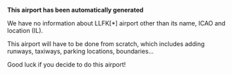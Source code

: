 **This airport has been automatically generated**

We have no information about LLFK[*] airport other than its name, ICAO and location (IL).

This airport will have to be done from scratch, which includes adding runways, taxiways, parking locations, boundaries...

Good luck if you decide to do this airport!